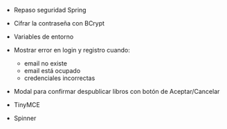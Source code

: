 
* Repaso seguridad Spring

* Cifrar la contraseña con BCrypt

* Variables de entorno

* Mostrar error en login y registro cuando:
    * email no existe
    * email está ocupado
    * credenciales incorrectas

* Modal para confirmar despublicar libros con botón de Aceptar/Cancelar

* TinyMCE

* Spinner

